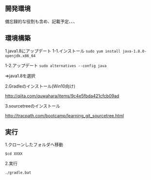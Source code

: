 ## 開発環境
備忘録的な役割も含め、記載予定、、、

## 環境構築
1.java1.8にアップデート
1-1.インストール
```sudo yum install java-1.8.0-openjdk.x86_64```

1-2.アップデート
```sudo alternatives --config java```

⇒java1.8を選択

 
2.Gradleのインストール(Win10向け)

http://qiita.com/quwahara/items/9c4e5fbda421cfcb09ad

 
3.sourcetreeのインストール

http://tracpath.com/bootcamp/learning_git_sourcetree.html
 
 
## 実行
1.クローンしたフォルダへ移動

```$cd XXXX```

2.実行

```./gradle.bat```
